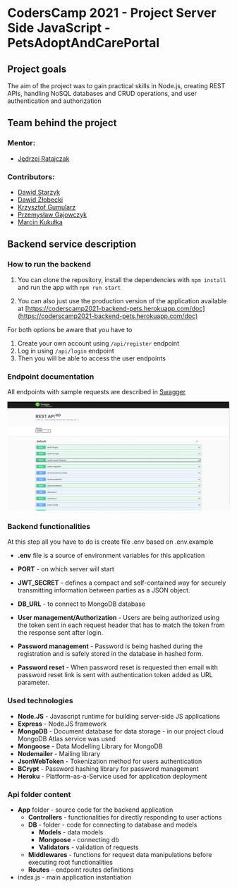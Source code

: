 ﻿# CodersCamp 2021 - Project Server Side JavaScript - PetsAdoptAndCarePortal

## Project goals
The aim of the project was to gain practical skills in Node.js, creating REST APIs, handling NoSQL databases and CRUD operations, and user authentication and authorization

## Team behind the project

### Mentor:

- [Jędrzej Ratajczak](https://github.com/Nilphym)

### Contributors:

- [Dawid Starzyk](https://github.com/JustD1d1t)
- [Dawid Żłobecki](https://github.com/DawidZlobecki)
- [Krzysztof Gumularz](https://github.com/KrisGum)
- [Przemysław Gajowczyk](https://github.com/Przemyslaw-G)
- [Marcin Kukułka](https://github.com/MarcinKukulka)

## Backend service description

### How to run the backend

1. You can clone the repository, install the dependencies with `npm install` and run the app with `npm run start`
   

2. You can also just use the production version of the application available at [https://coderscamp2021-backend-pets.herokuapp.com/doc](https://coderscamp2021-backend-pets.herokuapp.com/doc)

For both options be aware that you have to

1. Create your own account using `/api/register` endpoint
2. Log in using `/api/login` endpoint
3. Then you will be able to access the user endpoints

### Endpoint documentation

All endpoints with sample requests are described in [Swagger](https://coderscamp2021-backend-pets.herokuapp.com/doc/)

![](.github/images/swagger.jpg)

### Backend functionalities

At this step all you have to do is create file .env based on .env.example

- **.env** file is a source of environment variables for this application

- **PORT** - on which server will start

- **JWT_SECRET** - defines a compact and self-contained way for securely transmitting 
information between parties as a JSON object.

- **DB_URL** - to connect to MongoDB database

- **User management/Authorization** - Users are being authorized using the token sent in each request header that has to match the token from the response sent after login.
- **Password management** - Password is being hashed during the registration and is safely stored in the database in hashed form.
- **Password reset** - When password reset is requested then email with password reset link is sent with authentication token added as URL parameter.

### Used technologies

- **Node.JS** - Javascript runtime for building server-side JS applications
- **Express** - Node.JS framework
- **MongoDB** - Document database for data storage - in our project cloud MongoDB Atlas service was used
- **Mongoose** - Data Modelling Library for MongoDB
- **Nodemailer** - Mailing library
- **JsonWebToken** - Tokenization method for users authentication
- **BCrypt** - Password hashing library for password management
- **Heroku** - Platform-as-a-Service used for application deployment


### Api folder content

- **App** folder - source code for the backend application
  - **Controllers** - functionalities for directly responding to user actions
  - **DB** - folder - code for connecting to database and models
    - **Models** - data models
    - **Mongoose** - connecting db
    - **Validators** - validation of requests
  - **Middlewares** - functions for request data manipulations before executing root functionalities
  - **Routes** - endpoint routes definitions
- index.js - main application instantiation
